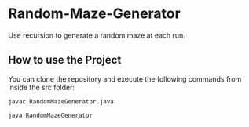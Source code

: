 # Random-Maze-Generator

Use recursion to generate a random maze at each run.

## How to use the Project

You can clone the repository and execute the following commands from inside the src folder:

```
javac RandomMazeGenerator.java

java RandomMazeGenerator
```
